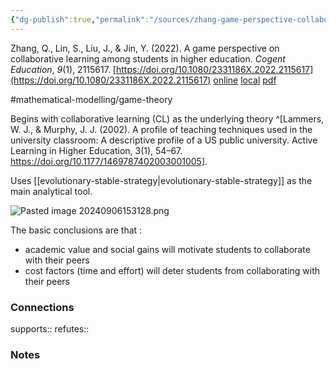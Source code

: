 ```yaml
---
{"dg-publish":true,"permalink":"/sources/zhang-game-perspective-collaborative2022/","title":"A game perspective on collaborative learning among students in higher education","tags":["📖"]}
---
```



Zhang, Q., Lin, S., Liu, J., & Jin, Y. (2022). A game perspective on collaborative learning among students in higher education. _Cogent Education_, _9_(1), 2115617. [https://doi.org/10.1080/2331186X.2022.2115617](https://doi.org/10.1080/2331186X.2022.2115617)
[online](http://zotero.org/users/5872672/items/G294GENA) [local](zotero://select/library/items/G294GENA) [pdf](file:///Users/14055622/Zotero/storage/UJDSWL9T/Zhang%20et%20al.%20-%202022%20-%20A%20game%20perspective%20on%20collaborative%20learning%20among.pdf)

#mathematical-modelling/game-theory 

Begins with collaborative learning (CL) as the underlying theory ^[Lammers, W. J., & Murphy, J. J. (2002). A profile of teaching techniques used in the university classroom: A descriptive profile of a US public university. Active Learning in Higher Education, 3(1), 54–67. https://doi.org/10.1177/1469787402003001005].

Uses [[evolutionary-stable-strategy\|evolutionary-stable-strategy]] as the main analytical tool. 

![Pasted image 20240906153128.png](/img/user/Images/Pasted%20image%2020240906153128.png)

The basic conclusions are that :

- academic value and social gains will motivate students to collaborate with their peers
- cost factors (time and effort) will deter students from collaborating with their peers

### Connections

supports:: 
refutes:: 

### Notes